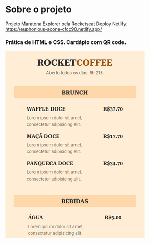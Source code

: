 # Sobre o projeto

Projeto Maratona Explorer pela Rocketseat
Deploy Netlify: https://euphonious-scone-cfcc90.netlify.app/ 


### Prática de HTML e CSS. Cardápio com QR code.

![cardapio](https://github.com/AleehSophia/maratona-rocketseat/blob/main/assets/cardapio.png?raw=true)